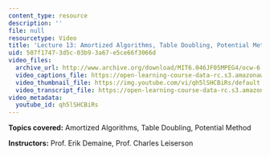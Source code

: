 ```yaml
---
content_type: resource
description: ''
file: null
resourcetype: Video
title: 'Lecture 13: Amortized Algorithms, Table Doubling, Potential Method'
uid: 507f1747-3d5c-03b9-3a67-e5ce66f3066d
video_files:
  archive_url: http://www.archive.org/download/MIT6.046JF05MPEG4/ocw-6.046-31oct2005-220k.mp4
  video_captions_file: https://open-learning-course-data-rc.s3.amazonaws.com/6-046j-introduction-to-algorithms-sma-5503-fall-2005/611f75311c4d5e92bc380e08580d5b94_qh5lSHCBiRs.vtt
  video_thumbnail_file: https://img.youtube.com/vi/qh5lSHCBiRs/default.jpg
  video_transcript_file: https://open-learning-course-data-rc.s3.amazonaws.com/6-046j-introduction-to-algorithms-sma-5503-fall-2005/5ef4eab3b8cdbc72f0a8e4209b41c78d_qh5lSHCBiRs.pdf
video_metadata:
  youtube_id: qh5lSHCBiRs
---
```


**Topics covered:** Amortized Algorithms, Table Doubling, Potential Method

**Instructors:** Prof. Erik Demaine, Prof. Charles Leiserson